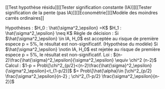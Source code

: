 [[Test hypothèse résidu]][[Tester signification constante (IA)]][[Tester signification de la pente (pas IA)]][[Econométrie]][[Modèle des moindres carrés ordinaires]]

Hypothèses : 
$H_0 : \hat{\sigma^2_\epsilon} =K$
$H_1 : \hat{\sigma^2_\epsilon}  \neq K$
Règle de décision : 
Si $\hat{\sigma^2_\epsilon} \in IA, H_0$ est acceptée au risque de première espece p = 5%, le résultat est non-significatif. (Hypothèse du modèle)
Si  $\hat{\sigma^2_\epsilon}  \notin IA, H_0$ est rejetée au risque de première espece p = 5%, le résultat est non-significatif. 
Loi :
$(n-2)\frac{\hat{\sigma}^2_\epsilon}{\sigma^2_\epsilon} \equiv \chi^2 (n-2)$
Calcul :
$1-p = Prob\[\chi^2_{p/2}<(n-2)\frac{\hat{\sigma}^2_\epsilon}{\sigma^2_\epsilon}<t_{1-p/2}]$ 
$= Prob\[\hat{\alpha}\in [\chi^2_{p/2} \frac{\sigma^2_\epsilon}{n-2} ; \chi^2_{1-p/2} \frac{\sigma^2_\epsilon}{n-2}]$  
